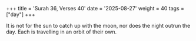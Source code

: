 +++
title = 'Surah 36, Verses 40'
date = '2025-08-27'
weight = 40
tags = ["day"]
+++

It is not for the sun to catch up with the moon, nor does the night outrun the day. Each is travelling in an orbit of their own.
